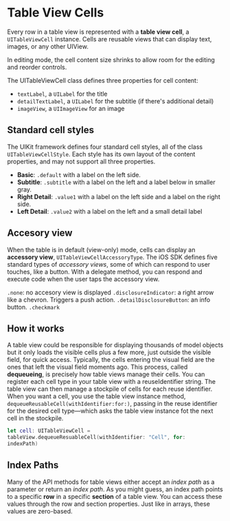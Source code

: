 # Table View Cells

Every row in a table view is represented with a **table view cell**, a `UITableViewCell` instance. Cells are reusable views that can display text, images, or any other UIView.

In editing mode, the cell content size shrinks to allow room for the editing and reorder controls.

The UITableViewCell class defines three properties for cell content:

* `textLabel`, a `UILabel` for the title
* `detailTextLabel`, a `UILabel` for the subtitle (if there's additional detail)
* `imageView`, a `UIImageView` for an image

## Standard cell styles

The UIKit framework defines four standard cell styles, all of the class `UITableViewCellStyle`. Each style has its own layout of the content properties, and may not support all three properties.

* **Basic**: `.default` with a label on the left side.
* **Subtitle**: `.subtitle` with a label on the left and a label below in smaller gray.
* **Right Detail**: `.value1` with a label on the left side and a label on the right side.
* **Left Detail**: `.value2` with a label on the left and a small detail label

## Accesory view

When the table is in default (view-only) mode, cells can display an **accessory view**, `UITableViewCellAccessoryType`. The iOS SDK defines five standard types of *accessory views*, some of which can respond to user touches, like a button. With a delegate method, you can respond and execute code when the user taps the accessory view.

`.none`: no accesory view is displayed
`.disclosureIndicator`: a right arrow like a chevron. Triggers a push action.
`.detailDisclosureButton`: an info button.
`.checkmark`

## How it works

A table view could be responsible for displaying thousands of model objects but it only loads the visible cells plus a few more, just outside the visible field, for quick access. Typically, the cells entering the visual field are the ones that left the visual field moments ago. This process, called **dequeueing**, is precisely how table views manage their cells. You can register each cell type in your table view with a reuseIdentifier string. The table view can then manage a stockpile of cells for each reuse identifier. When you want a cell, you use the table view instance method, `dequeueReusableCell(withIdentifier:for:)`, passing in the reuse identifier for the desired cell type—which asks the table view instance fot the next cell in the stockpile.

```swift
let cell: UITableViewCell =
tableView.dequeueResuableCell(withIdentifier: "Cell", for:
indexPath)
```

## Index Paths

Many of the API methods for table views either accept an *index path* as a parameter or return an *index path*. As you might guess, an index path points to a specific **row** in a specific **section** of a table view. You can access these values through the row and section properties. Just like in arrays, these values are zero-based.